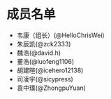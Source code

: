 # **成员名单**
- 韦康（组长）(@HelloChrisWei)
- 朱辰凯(@zck2333)
- 魏浩(@david.h)
- 董浩(@luofeng1106)
- 胡建暄(@icehero12138)
- 司凌宇(@sicypress)
- 袁中璞(@ZhongpuYuan)

